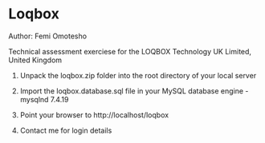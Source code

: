 # Loqbox
Author: Femi Omotesho

Technical assessment exerciese for the LOQBOX Technology UK Limited, United Kingdom

1. Unpack the loqbox.zip folder into the root directory of your local server

2. Import the loqbox.database.sql file in your MySQL database engine - mysqlnd 7.4.19

3. Point your browser to http://localhost/loqbox

4. Contact me for login details